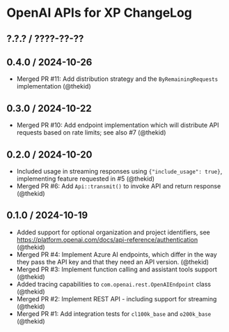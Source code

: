 OpenAI APIs for XP ChangeLog
========================================================================

## ?.?.? / ????-??-??

## 0.4.0 / 2024-10-26

* Merged PR #11: Add distribution strategy and the `ByRemainingRequests`
  implementation
  (@thekid)

## 0.3.0 / 2024-10-22

* Merged PR #10: Add endpoint implementation which will distribute API
  requests based on rate limits; see also #7
  (@thekid)

## 0.2.0 / 2024-10-20

* Included usage in streaming responses using `{"include_usage": true}`,
  implementing feature requested in #5
  (@thekid)
* Merged PR #6: Add `Api::transmit()` to invoke API and return response
  (@thekid)

## 0.1.0 / 2024-10-19

* Added support for optional organization and project identifiers, see
  https://platform.openai.com/docs/api-reference/authentication
  (@thekid)
* Merged PR #4: Implement Azure AI endpoints, which differ in the way
  they pass the API key and that they need an API version.
  (@thekid)
* Merged PR #3: Implement function calling and assistant tools support
  (@thekid)
* Added tracing capabilities to `com.openai.rest.OpenAIEndpoint` class
  (@thekid)
* Merged PR #2: Implement REST API - including support for streaming
  (@thekid)
* Merged PR #1: Add integration tests for `cl100k_base` and `o200k_base`
  (@thekid)